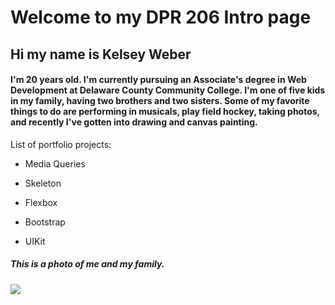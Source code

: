 # Welcome to my DPR 206 Intro page

## Hi my name is Kelsey Weber
#### I'm 20 years old. I'm currently pursuing an Associate's degree in Web Development at Delaware County Community College. I'm one of five kids in my family, having two brothers and two sisters. Some of my favorite things to do are performing in musicals, play field hockey, taking photos, and recently I've gotten into drawing and canvas painting. 



List of portfolio projects:

* Media Queries

* Skeleton

* Flexbox

* Bootstrap

* UIKit
  

##### This is a photo of me and my family. 
![](kweber21.dpr206.io/family.jpg)
